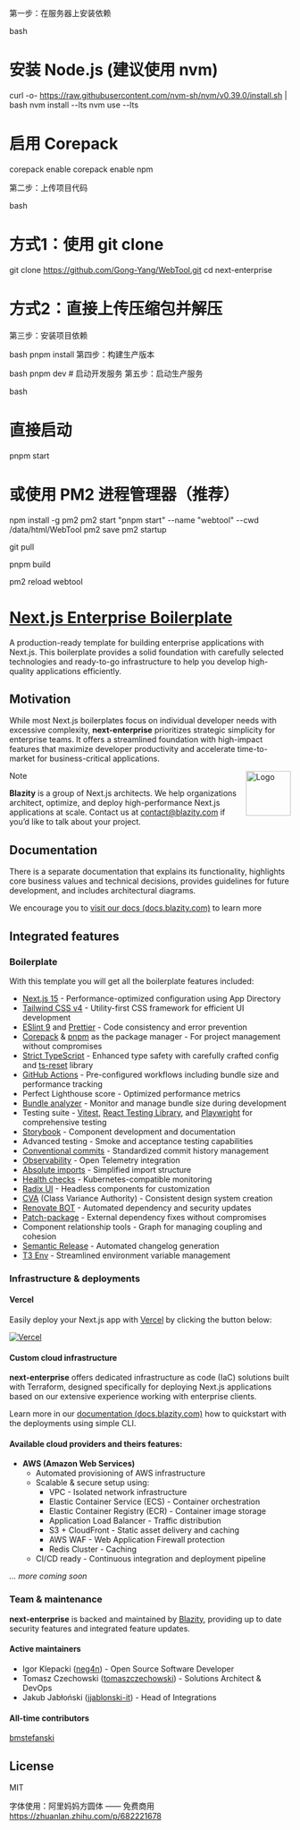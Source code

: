 
第一步：在服务器上安装依赖

bash
# 安装 Node.js (建议使用 nvm)
curl -o- https://raw.githubusercontent.com/nvm-sh/nvm/v0.39.0/install.sh | bash
nvm install --lts
nvm use --lts

# 启用 Corepack
corepack enable
corepack enable npm

第二步：上传项目代码

bash
# 方式1：使用 git clone
git clone https://github.com/Gong-Yang/WebTool.git
cd next-enterprise

# 方式2：直接上传压缩包并解压
第三步：安装项目依赖

bash
pnpm install
第四步：构建生产版本

bash
pnpm dev # 启动开发服务
第五步：启动生产服务

bash
# 直接启动
pnpm start

# 或使用 PM2 进程管理器（推荐）
npm install -g pm2
pm2 start "pnpm start" --name "webtool" --cwd /data/html/WebTool
pm2 save
pm2 startup

git pull

pnpm build

pm2 reload webtool

# [Next.js Enterprise Boilerplate](https://blazity.com/open-source/nextjs-enterprise-boilerplate) 

A production-ready template for building enterprise applications with Next.js. This boilerplate provides a solid foundation with carefully selected technologies and ready-to-go infrastructure to help you develop high-quality applications efficiently.

## Motivation

While most Next.js boilerplates focus on individual developer needs with excessive complexity, **next-enterprise** prioritizes strategic simplicity for enterprise teams. It offers a streamlined foundation with high-impact features that maximize developer productivity and accelerate time-to-market for business-critical applications.

<a href="https://blazity.com/">
<picture>
  <source media="(prefers-color-scheme: dark)" srcset="/assets/blazity-logo-dark.svg">
  <source media="(prefers-color-scheme: light)" srcset="/assets/blazity-logo-light.svg">
  <img alt="Logo" align="right" height="80" src="/assets/blazity-logo-light.svg">
</picture>
</a>

> [!NOTE]
> **Blazity** is a group of Next.js architects. We help organizations architect, optimize, and deploy high-performance Next.js applications at scale. Contact us at [contact@blazity.com](https://blazity.com) if you’d like to talk about your project.



## Documentation

There is a separate documentation that explains its functionality, highlights core business values and technical decisions, provides guidelines for future development, and includes architectural diagrams.

We encourage you to [visit our docs (docs.blazity.com)](https://docs.blazity.com) to learn more

## Integrated features

### Boilerplate
With this template you will get all the boilerplate features included:

* [Next.js 15](https://nextjs.org/) - Performance-optimized configuration using App Directory
* [Tailwind CSS v4](https://tailwindcss.com/) - Utility-first CSS framework for efficient UI development
* [ESlint 9](https://eslint.org/) and [Prettier](https://prettier.io/) - Code consistency and error prevention
* [Corepack](https://github.com/nodejs/corepack) & [pnpm](https://pnpm.io/) as the package manager - For project management without compromises 
* [Strict TypeScript](https://www.typescriptlang.org/) - Enhanced type safety with carefully crafted config and [ts-reset](https://github.com/total-typescript/ts-reset) library
* [GitHub Actions](https://github.com/features/actions) - Pre-configured workflows including bundle size and performance tracking
* Perfect Lighthouse score - Optimized performance metrics
* [Bundle analyzer](https://www.npmjs.com/package/@next/bundle-analyzer) - Monitor and manage bundle size during development
* Testing suite - [Vitest](https://vitest.dev), [React Testing Library](https://testing-library.com/react), and [Playwright](https://playwright.dev/) for comprehensive testing
* [Storybook](https://storybook.js.org/) - Component development and documentation
* Advanced testing - Smoke and acceptance testing capabilities
* [Conventional commits](https://www.conventionalcommits.org/) - Standardized commit history management
* [Observability](https://opentelemetry.io/) - Open Telemetry integration
* [Absolute imports](https://nextjs.org/docs/advanced-features/module-path-aliases) - Simplified import structure
* [Health checks](https://kubernetes.io/docs/tasks/configure-pod-container/configure-liveness-readiness-startup-probes/) - Kubernetes-compatible monitoring
* [Radix UI](https://www.radix-ui.com/) - Headless components for customization
* [CVA](http://cva.style/) (Class Variance Authority) - Consistent design system creation
* [Renovate BOT](https://www.whitesourcesoftware.com/free-developer-tools/renovate) - Automated dependency and security updates
* [Patch-package](https://www.npmjs.com/package/patch-package) - External dependency fixes without compromises
* Component relationship tools - Graph for managing coupling and cohesion
* [Semantic Release](https://github.com/semantic-release/semantic-release) - Automated changelog generation
* [T3 Env](https://env.t3.gg/) - Streamlined environment variable management

### Infrastructure & deployments

#### Vercel

Easily deploy your Next.js app with [Vercel](https://vercel.com/new?utm_medium=default-template&filter=next.js&utm_source=github&utm_campaign=next-enterprise) by clicking the button below:

[![Vercel](https://vercel.com/button)](https://vercel.com/new/git/external?repository-url=https://github.com/Blazity/next-enterprise)

#### Custom cloud infrastructure

**next-enterprise** offers dedicated infrastructure as code (IaC) solutions built with Terraform, designed specifically for deploying Next.js applications based on our extensive experience working with enterprise clients.

Learn more in our [documentation (docs.blazity.com)][docs] how to quickstart with the deployments using simple CLI.

#### Available cloud providers and theirs features:

* **AWS (Amazon Web Services)**
  * Automated provisioning of AWS infrastructure
  * Scalable & secure setup using:
     * VPC - Isolated network infrastructure
     * Elastic Container Service (ECS) - Container orchestration
     * Elastic Container Registry (ECR) - Container image storage
     * Application Load Balancer - Traffic distribution
     * S3 + CloudFront - Static asset delivery and caching
     * AWS WAF - Web Application Firewall protection
     * Redis Cluster - Caching
  * CI/CD ready - Continuous integration and deployment pipeline

*... more coming soon*

### Team & maintenance

**next-enterprise** is backed and maintained by [Blazity](https://blazity.com), providing up to date security features and integrated feature updates.

#### Active maintainers

- Igor Klepacki ([neg4n](https://github.com/neg4n)) - Open Source Software Developer
- Tomasz Czechowski ([tomaszczechowski](https://github.com/tomaszczechowski)) - Solutions Architect & DevOps
- Jakub Jabłoński ([jjablonski-it](https://github.com/jjablonski-it)) - Head of Integrations

#### All-time contributors
[bmstefanski](https://github.com/bmstefanski)

## License

MIT


[docs]: https://docs.blazity.com/next-enterprise/deployments/enterprise-cli



字体使用：阿里妈妈方圆体 —— 免费商用  https://zhuanlan.zhihu.com/p/682221678